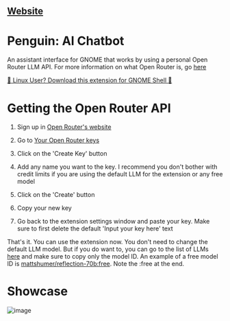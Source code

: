 ## [Website](https://coffeecionado.gitlab.io/Penguin-AI-Chatbot-for-GNOME/)

# Penguin: AI Chatbot

An assistant interface for GNOME that works by using a personal Open Router LLM API. For more information on what Open Router is, go [here](https://openrouter.ai/)

[🐧 Linux User? Download this extension for GNOME Shell 👣 ](#)


# Getting the Open Router API

1. Sign up in [Open Router's website](https://accounts.openrouter.ai/sign-up)

2. Go to [Your Open Router keys](https://openrouter.ai/settings/keys)

3. Click on the 'Create Key' button

4. Add any name you want to the key. I recommend you don't bother with credit limits if you are using the default LLM for the extension or any free model

5. Click on the 'Create' button

6. Copy your new key

7. Go back to the extension settings window and paste your key. Make sure to first delete the default 'Input your key here' text

That's it. You can use the extension now. You don't need to change the default LLM model. But if you do want to, you can go to the list of LLMs [here](https://openrouter.ai/docs/models) and make sure to copy only the model ID. An example of a free model ID is [mattshumer/reflection-70b:free](#). Note the :free at the end.


# Showcase

![image](https://github.com/user-attachments/assets/0d630651-52ba-44c5-99bc-2a37dbc8dc4b)